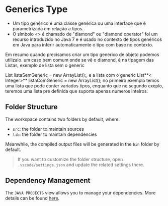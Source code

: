 # Generics Type

 * Um tipo genérico é uma classe genérica ou uma interface que é parametrizada em relação a tipos.
 * O símbolo <> é chamado de "diamond" ou "diamond operator" foi um recurso introduzido no Java 7 e é usado no contexto de tipos genéricos em Java para inferir automaticamente o tipo com base no contexto.
 
 Em resumo quando precisamos criar um tipo generico de objeto podemos utilizalo.
 um caso bem comum onde se vê o diamond, é na tipagem das Listas, exemplo de lista sem o generic

 List listaSemGeneric = new ArrayList();, e a lista com o generic List**< Integer>** listaComGeneric = new ArrayList();
 no primeiro exemplo temos uma lista que pode conter variados tipos, enquanto que no segundo exeplo, teremos uma lista pre definida que suporta apenas numeros inteiros.

## Folder Structure

The workspace contains two folders by default, where:

- `src`: the folder to maintain sources
- `lib`: the folder to maintain dependencies

Meanwhile, the compiled output files will be generated in the `bin` folder by default.

> If you want to customize the folder structure, open `.vscode/settings.json` and update the related settings there.

## Dependency Management

The `JAVA PROJECTS` view allows you to manage your dependencies. More details can be found [here](https://github.com/microsoft/vscode-java-dependency#manage-dependencies).
